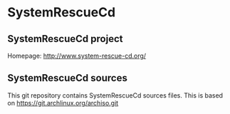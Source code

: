 # SystemRescueCd

## SystemRescueCd project
Homepage: http://www.system-rescue-cd.org/

## SystemRescueCd sources
This git repository contains SystemRescueCd sources files. This is based on
https://git.archlinux.org/archiso.git

